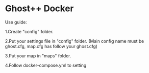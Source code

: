 # Ghost++ Docker

Use guide:

1.Create "config" folder.

2.Put your settings file in "config" folder. (Main config name must be ghost.cfg, map.cfg has follow your ghost.cfg)

3.Put your map in "maps" folder.

4.Follow docker-compose.yml to setting
